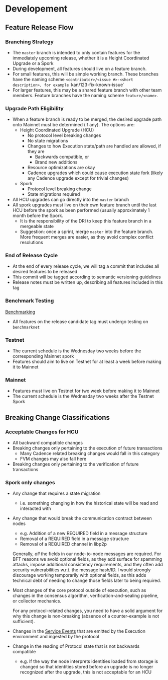 # Developement

## Feature Release Flow

### Branching Strategy

- The `master` branch is intended to only contain features for the immediately upcoming release, whether it is a Height Coordinated Upgrade or a Spork
- During development, all features should live on a feature branch.
- For small features, this will be simple working branch. These branches have the naming scheme `<contributor>/<issue #>-<short description>, for example `kan/123-fix-known-issue`
- For larger features, this may be a shared feature branch with other team members. Feature branches have the naming scheme `feature/<name>`.

### Upgrade Path Eligibility

- When a feature branch is ready to be merged, the desired upgrade path onto Mainnet must be determined (if any). The options are:
    - Height Coordinated Upgrade (HCU)
        - No protocol level breaking changes
        - No state migrations
        - Changes to how Execution state/path are handled are allowed, if they are
            - Backwards compatible, or
            - Brand new additions
        - Resource optimizations are okay
        - Cadence upgrades which could cause execution state fork (likely any Cadence upgrade except for trivial changes)
    - Spork
        - Protocol level breaking change
        - State migrations required
- All HCU upgrades can go directly into the `master` branch
- All spork upgrades must live on their own feature branch until the last HCU before the spork as been performed (usually approximately 1 month before the Spork.
    - It is the responsibility of the DRI to keep this feature branch in a mergeable state
    - Suggestion: once a sprint, merge `master` into the feature branch. More frequent merges are easier, as they avoid complex conflict resolutions

### End of Release Cycle

- At the end of every release cycle, we will tag a commit that includes all desired features to be released
- This commit will be tagged according to semantic versioning guidelines
- Release notes must be written up, describing all features included in this tag

### Benchmark Testing

[Benchmarking](https://www.notion.so/Benchmarking-e3d89e3aadb44b0787da9bb7703b0dae?pvs=21)

- All features on the release candidate tag must undergo testing on `benchmarknet`

### Testnet

- The current schedule is the Wednesday two weeks before the corresponding Mainnet spork
- Features should aim to live on Testnet for at least a week before making it to Mainnet

### Mainnet

- Features must live on Testnet for two week before making it to Mainnet
- The current schedule is the Wednesday two weeks after the Testnet Spork

## Breaking Change Classifications

### Acceptable Changes for HCU

- All backward compatible changes
- Breaking changes only pertaining to the execution of future transactions
    - Many Cadence related breaking changes would fall in this category
    - FVM changes may also fall here
- Breaking changes only pertaining to the verification of future transactions

### Spork only changes

- Any change that requires a state migration
    - i.e. something changing in how the historical state will be read and interacted with
- Any change that would break the communication contract between nodes
    - e.g. Addition of a new REQUIRED field in a message structure
    - Removal of a REQUIRED field in a message structure
    - Removal of a REQUIRED channel in libp2p
    
    Generally, *all* the fields in our node-to-node messages are required. For BFT reasons we avoid optional fields, as they add surface for spamming attacks, impose additional consistency requirements, and they often add security vulnerabilities w.r.t. the message hash/ID. I would strongly discourage working temporarily with optional fields, as this adds technical debt of needing to change those fields later to being required. 
    
- Most changes of the core protocol outside of execution, such as changes in the consensus algorithm, verification-and-sealing pipeline, or collector mechanics.
    
    For any protocol-related changes, you need to have a solid argument for why this change is non-breaking (absence of a counter-example is not sufficient).
    
- Changes in the [Service Events](https://www.notion.so/Service-Events-54e5edb7515445f293dff36ade910ad7?pvs=21) that are emitted by the Execution environment and ingested by the protocol
- Change in the reading of Protocol state that is not backwards compatible
    - e.g. If the way the node interprets identities loaded from storage is changed so that identities stored before an upgrade is no longer recognized after the upgrade, this is not acceptable for an HCU
